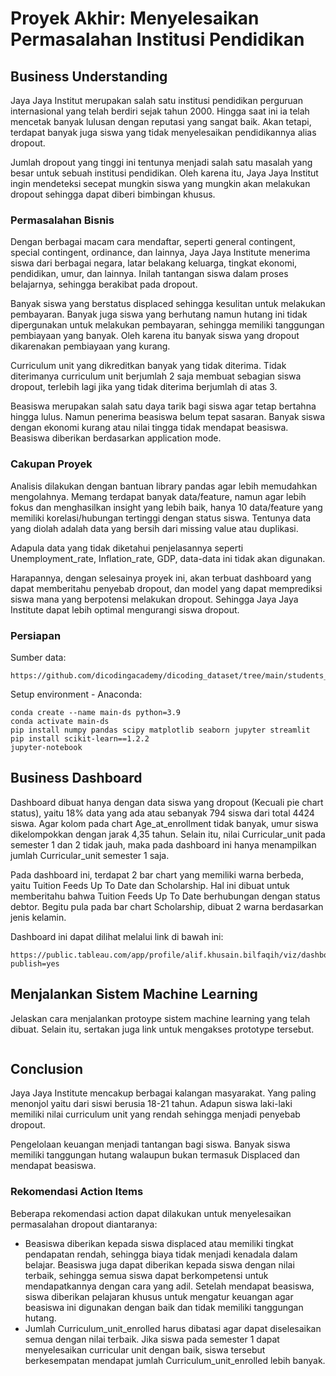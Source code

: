 # Proyek Akhir: Menyelesaikan Permasalahan Institusi Pendidikan

## Business Understanding
Jaya Jaya Institut merupakan salah satu institusi pendidikan perguruan internasional yang telah berdiri sejak tahun 2000. Hingga saat ini ia telah mencetak banyak lulusan dengan reputasi yang sangat baik. Akan tetapi, terdapat banyak juga siswa yang tidak menyelesaikan pendidikannya alias dropout.

Jumlah dropout yang tinggi ini tentunya menjadi salah satu masalah yang besar untuk sebuah institusi pendidikan. Oleh karena itu, Jaya Jaya Institut ingin mendeteksi secepat mungkin siswa yang mungkin akan melakukan dropout sehingga dapat diberi bimbingan khusus.

### Permasalahan Bisnis
Dengan berbagai macam cara mendaftar, seperti general contingent, special contingent, ordinance, dan lainnya, Jaya Jaya Institute menerima siswa dari berbagai negara, latar belakang keluarga, tingkat ekonomi, pendidikan, umur, dan lainnya. Inilah tantangan siswa dalam proses belajarnya, sehingga berakibat pada dropout.

Banyak siswa yang berstatus displaced sehingga kesulitan untuk melakukan pembayaran. Banyak juga siswa yang berhutang namun hutang ini tidak dipergunakan untuk melakukan pembayaran, sehingga memiliki tanggungan pembiayaan yang banyak. Oleh karena itu banyak siswa yang dropout dikarenakan pembiayaan yang kurang.

Curriculum unit yang dikreditkan banyak yang tidak diterima. Tidak diterimanya curriculum unit berjumlah 2 saja membuat sebagian siswa dropout, terlebih lagi jika yang tidak diterima berjumlah di atas 3.

Beasiswa merupakan salah satu daya tarik bagi siswa agar tetap bertahna hingga lulus. Namun penerima beasiswa belum tepat sasaran. Banyak siswa dengan ekonomi kurang atau nilai tingga tidak mendapat beasiswa. Beasiswa diberikan berdasarkan application mode.

### Cakupan Proyek
Analisis dilakukan dengan bantuan library pandas agar lebih memudahkan mengolahnya. Memang terdapat banyak data/feature, namun agar lebih fokus dan menghasilkan insight yang lebih baik, hanya 10 data/feature yang memiliki korelasi/hubungan tertinggi dengan status siswa. Tentunya data yang diolah adalah data yang bersih dari missing value atau duplikasi.

Adapula data yang tidak diketahui penjelasannya seperti Unemployment_rate, Inflation_rate, GDP, data-data ini tidak akan digunakan.

Harapannya, dengan selesainya proyek ini, akan terbuat dashboard yang dapat memberitahu penyebab dropout, dan model yang dapat memprediksi siswa mana yang berpotensi melakukan dropout. Sehingga Jaya Jaya Institute dapat lebih optimal mengurangi siswa dropout.

### Persiapan

Sumber data:
```
https://github.com/dicodingacademy/dicoding_dataset/tree/main/students_performance
```

Setup environment - Anaconda:
```
conda create --name main-ds python=3.9
conda activate main-ds
pip install numpy pandas scipy matplotlib seaborn jupyter streamlit
pip install scikit-learn==1.2.2
jupyter-notebook
```

## Business Dashboard
Dashboard dibuat hanya dengan data siswa yang dropout (Kecuali pie chart status), yaitu 18% data yang ada atau sebanyak 794 siswa dari total 4424 siswa.
Agar kolom pada chart Age_at_enrollment tidak banyak, umur siswa dikelompokkan dengan jarak 4,35 tahun.
Selain itu, nilai Curricular_unit pada semester 1 dan 2 tidak jauh, maka pada dashboard ini hanya menampilkan jumlah Curricular_unit semester 1 saja.

Pada dashboard ini, terdapat 2 bar chart yang memiliki warna berbeda, yaitu Tuition Feeds Up To Date dan Scholarship. Hal ini dibuat untuk memberitahu bahwa Tuition Feeds Up To Date berhubungan dengan status debtor. Begitu pula pada bar chart Scholarship, dibuat 2 warna berdasarkan jenis kelamin.

Dashboard ini dapat dilihat melalui link di bawah ini:
```
https://public.tableau.com/app/profile/alif.khusain.bilfaqih/viz/dashboard_17169966514310/Dashboard1?publish=yes
```

## Menjalankan Sistem Machine Learning
Jelaskan cara menjalankan protoype sistem machine learning yang telah dibuat. Selain itu, sertakan juga link untuk mengakses prototype tersebut.
```
```

## Conclusion
Jaya Jaya Institute mencakup berbagai kalangan masyarakat. Yang paling menonjol yaitu dari siswi berusia 18-21 tahun. Adapun siswa laki-laki memiliki nilai curriculum unit yang rendah sehingga menjadi penyebab dropout.

Pengelolaan keuangan menjadi tantangan bagi siswa. Banyak siswa memiliki tanggungan hutang walaupun bukan termasuk Displaced dan mendapat beasiswa. 

### Rekomendasi Action Items
Beberapa rekomendasi action dapat dilakukan untuk menyelesaikan permasalahan dropout diantaranya:
- Beasiswa diberikan kepada siswa displaced atau memiliki tingkat pendapatan rendah, sehingga biaya tidak menjadi kenadala dalam belajar. Beasiswa juga dapat diberikan kepada siswa dengan nilai terbaik, sehingga semua siswa dapat berkompetensi untuk mendapatkannya dengan cara yang adil. Setelah mendapat beasiswa, siswa diberikan pelajaran khusus untuk mengatur keuangan agar beasiswa ini digunakan dengan baik dan tidak memiliki tanggungan hutang.
- Jumlah Curriculum_unit_enrolled harus dibatasi agar dapat diselesaikan semua dengan nilai terbaik. Jika siswa pada semester 1 dapat menyelesaikan curricular unit dengan baik, siswa tersebut berkesempatan mendapat jumlah Curriculum_unit_enrolled lebih banyak.
